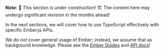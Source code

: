 **Note:** 🚧 This section is under construction! 🏗️ The content here may undergo significant revision in the months ahead!

In the next sections, we will cover how to use TypeScript effectively with specific Ember.js APIs.

We do _not_ cover general usage of Ember; instead, we assume that as background knowledge. Please see the [Ember Guides](../..) and [API docs](https://api.emberjs.com)!
